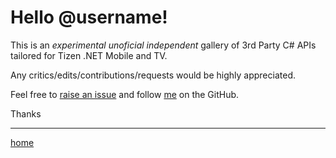Hello @username!
================

This is an *experimental* *unoficial* *independent* gallery of 3rd Party C# APIs tailored for Tizen .NET Mobile and TV.

Any critics/edits/contributions/requests would be highly appreciated.

Feel free to [raise an issue](https://github.com/shulgaalexey/gallery-dotnet-sdk-tizen/issues/new) and follow [me](https://github.com/shulgaalexey/) on the GitHub.

Thanks



---------------------

[home](https://shulgaalexey.github.io/gallery-dotnet-sdk-tizen/)

